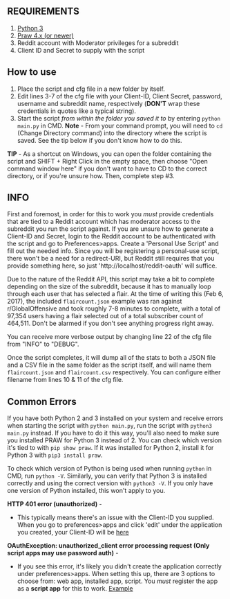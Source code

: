 REQUIREMENTS
------------
1. [Python 3](https://www.python.org/downloads/)
2. [Praw 4.x (or newer)](https://praw.readthedocs.io/en/latest/)
3. Reddit account with Moderator privileges for a subreddit
4. Client ID and Secret to supply with the script

How to use
----------
1. Place the script and cfg file in a new folder by itself.
2. Edit lines 3-7 of the cfg file with your Client-ID, Client Secret, password, username and subreddit name, respectively (**DON'T** wrap these credentials in quotes like a typical string).
3. Start the script *from within the folder you saved it to* by entering `python main.py` in CMD. 
**Note** - From your command prompt, you will need to `cd` (Change Directory command) into the directory where the script is saved. See the tip below if you don't know how to do this.

**TIP** - As a shortcut on Windows, you can open the folder containing the script and SHIFT + Right Click in the empty space,
then choose "Open command window here" if you don't want to have to CD to the correct directory, or if you're unsure how. 
Then, complete step #3.

INFO
----------
First and foremost, in order for this to work you *must* provide credentials that are tied to a Reddit account which has 
moderator access to the subreddit you run the script against. If you are unsure how to generate a Client-ID and Secret, 
login to the Reddit account to be authenticated with the script and go to Preferences>apps. Create a 'Personal Use Script'
and fill out the needed info. Since you will be registering a personal-use script, there won't be a need for a redirect-URI,
but Reddit still requires that you provide something here, so just 'http://localhost/reddit-oauth' will suffice. 

Due to the nature of the Reddit API, this script may take a bit to complete depending on the size of the subreddit,
because it has to manually loop through each user that has selected a flair. At the time of writing this (Feb 6, 2017), the included
`flaircount.json` example was ran against r/GlobalOffensive and took roughly 7-8 minutes to complete, with a total of 97,354 users having
a flair selected out of a total subscriber count of 464,511. Don't be alarmed if you don't see anything progress right away.

You can receive more verbose output by changing line 22 of the cfg file from "INFO" to "DEBUG".

Once the script completes, it will dump all of the stats to both a JSON file and a CSV file in the same folder as the script itself, and
will name them `flaircount.json` and `flaircount.csv` respectively. You can configure either filename from lines 10 & 11 of the cfg file.

Common Errors
---------------
If you have both Python 2 and 3 installed on your system and receive errors when starting the script with `python main.py`, 
run the script with `python3 main.py` instead. If you have to do it this way, you'll also need to make sure you installed
PRAW for Python 3 instead of 2. You can check which version it's tied to with `pip show praw`. If it was installed for 
Python 2, install it for Python 3 with `pip3 install praw`.

To check which version of Python is being used when running `python` in CMD, run `python -V`. Similarly, you can verify
that Python 3 is installed correctly and using the correct version with `python3 -V`. If you only have one version of Python
installed, this won't apply to you. 

**HTTP 401 error (unauthorized)** - 
  * This typically means there's an issue with the Client-ID you supplied. When you go to preferences>apps and click 'edit' 
  under the application you created, your Client-ID will be [here](https://i.imgur.com/n3dKYcF.png)

**OAuthException: unauthorized_client error processing request (Only script apps may use password auth)** - 
  * If you see this error, it's likely you didn't create the application correctly under preferences>apps. When setting this up,
  there are 3 options to choose from: web app, installed app, script. You *must* register the app as a **script app** for this 
  to work. [Example](https://i.imgur.com/ZV30NVg.png)